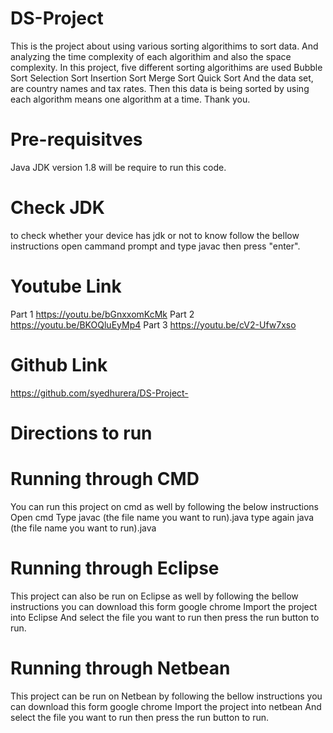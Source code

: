  # DS-Project
This is the project about using various sorting algorithims to sort data.
And analyzing the time complexity of each algorithim and also the space complexity.
In this project, five different sorting algorithims are used
Bubble Sort
Selection Sort
Insertion Sort
Merge Sort
Quick Sort
And the data set, are country names and tax rates.
Then this data is being sorted by using each algorithm means one algorithm at a time.
Thank you.

# Pre-requisitves 
Java JDK version 1.8 will be require to run this code.

# Check JDK
to check whether your device has jdk  or not to know follow the bellow instructions
open cammand prompt and type javac then press "enter".


# Youtube Link
Part 1
https://youtu.be/bGnxxomKcMk
Part 2
https://youtu.be/BKOQluEyMp4
Part 3
https://youtu.be/cV2-Ufw7xso

# Github Link
https://github.com/syedhurera/DS-Project-

# Directions to run

# Running through CMD
You can run this project on cmd as well by following the below instructions
Open cmd Type javac (the file name you want to run).java 
type again java (the file name you want to run).java

# Running through Eclipse 

This project can also be run on Eclipse as well by following the bellow instructions
you can download this form google chrome
Import the project into Eclipse 
And select the file you want to run then press the run button to run.

# Running through Netbean 

This project can be run on Netbean by following the bellow instructions
you can download this form google chrome
Import the project into netbean 
And select the file you want to run then press the run button to run.
